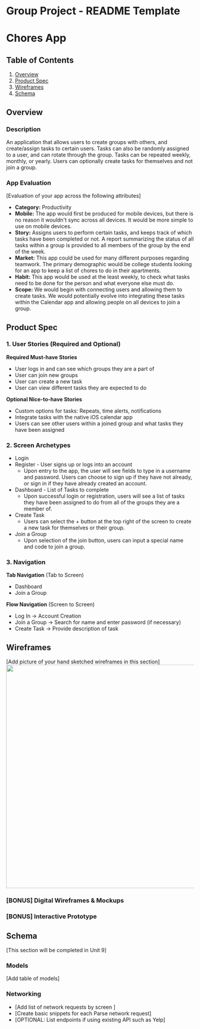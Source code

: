 Group Project - README Template
===

# Chores App

## Table of Contents
1. [Overview](#Overview)
1. [Product Spec](#Product-Spec)
1. [Wireframes](#Wireframes)
2. [Schema](#Schema)

## Overview
### Description
An application that allows users to create groups with others, and create/assign tasks to certain users. Tasks can also be randomly assigned to a user, and can rotate through the group. Tasks can be repeated weekly, monthly, or yearly. Users can optionally create tasks for themselves and not join a group.

### App Evaluation
[Evaluation of your app across the following attributes]
- **Category:** Productivity
- **Mobile:** The app would first be produced for mobile devices, but there is no reason it wouldn't sync across all devices. It would be more simple to use on mobile devices.
- **Story:** Assigns users to perform certain tasks, and keeps track of which tasks have been completed or not. A report summarizing the status of all tasks within a group is provided to all members of the group by the end of the week.
- **Market:** This app could be used for many different purposes regarding teamwork. The primary demographic would be college students looking for an app to keep a list of chores to do in their apartments.
- **Habit:** This app would be used at the least weekly, to check what tasks need to be done for the person and what everyone else must do.
- **Scope:** We would begin with connecting users and allowing them to create tasks. We would potentially evolve into integrating these tasks within the Calendar app and allowing people on all devices to join a group.

## Product Spec

### 1. User Stories (Required and Optional)

**Required Must-have Stories**

* User logs in and can see which groups they are a part of
* User can join new groups
* User can create a new task
* User can view different tasks they are expected to do

**Optional Nice-to-have Stories**

* Custom options for tasks: Repeats, time alerts, notifications
* Integrate tasks with the native iOS calendar app
* Users can see other users within a joined group and what tasks they have been assigned

### 2. Screen Archetypes

* Login
* Register - User signs up or logs into an account
   * Upon entry to the app, the user will see fields to type in a username and password. Users can choose to sign up if they have not already, or sign in if they have already created an account.
* Dashboard - List of Tasks to complete
   * Upon successful login or registration, users will see a list of tasks they have been assigned to do from all of the groups they are a member of.
* Create Task
   * Users can select the + button at the top right of the screen to create a new task for themselves or their group.
* Join a Group
   * Upon selection of the join button, users can input a special name and code to join a group.

### 3. Navigation

**Tab Navigation** (Tab to Screen)

* Dashboard
* Join a Group

**Flow Navigation** (Screen to Screen)

* Log In -> Account Creation
* Join a Group -> Search for name and enter password (if necessary)
* Create Task -> Provide description of task

## Wireframes
[Add picture of your hand sketched wireframes in this section]
<img src="YOUR_WIREFRAME_IMAGE_URL" width=600>

### [BONUS] Digital Wireframes & Mockups

### [BONUS] Interactive Prototype

## Schema 
[This section will be completed in Unit 9]
### Models
[Add table of models]
### Networking
- [Add list of network requests by screen ]
- [Create basic snippets for each Parse network request]
- [OPTIONAL: List endpoints if using existing API such as Yelp]
